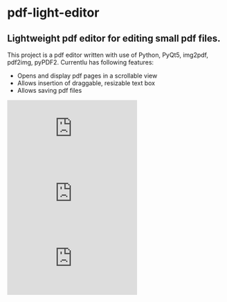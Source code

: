 # pdf-light-editor
## Lightweight pdf editor for editing small pdf files.


This project is a pdf editor written with use of Python, PyQt5, img2pdf, pdf2img, pyPDF2. Currentlu has following features:

- Opens and display pdf pages in a scrollable view
- Allows insertion of draggable, resizable text box
- Allows saving pdf files

![alt text](https://github.com/renat3424/pdfeditor/screenshots/1.pdf)
![alt text](https://github.com/renat3424/pdfeditor/screenshots/2.pdf)
![alt text](https://github.com/renat3424/pdfeditor/screenshots/3.pdf)



